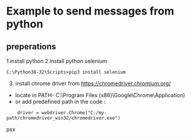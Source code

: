 # Example to send messages from python
## preperations

1.install python
2.install python selenium
```
C:\Python38-32\Scripts>pip3 install selenium
```
3. install chrome driver from https://chromedriver.chromium.org/ 
  * locate in PATH- C:\Program Files (x86)\Google\Chrome\Application)
  * or add predefined path in the code  :
```
    driver = webdriver.Chrome("C:/my-path/chromedriver_win32/chromedriver.exe")
```
psx
